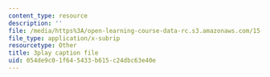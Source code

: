 ```yaml
---
content_type: resource
description: ''
file: /media/https%3A/open-learning-course-data-rc.s3.amazonaws.com/15-071-the-analytics-edge-spring-2017/054de9c01f645433b615c24dbc63e40e_ykiTs5MipJU.vtt
file_type: application/x-subrip
resourcetype: Other
title: 3play caption file
uid: 054de9c0-1f64-5433-b615-c24dbc63e40e
---
```

